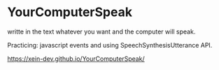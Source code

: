 # YourComputerSpeak

writte in the text whatever you want 
and the computer will speak.

Practicing:
 javascript events and using SpeechSynthesisUtterance API.
 
https://xein-dev.github.io/YourComputerSpeak/
